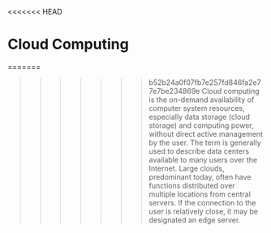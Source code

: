 <<<<<<< HEAD
# Cloud Computing

=======
>>>>>>> b52b24a0f07fb7e257fd846fa2e77e7be234869e
Cloud computing is the on-demand availability of computer system resources, especially data storage (cloud storage) and computing power, without direct active management by the user. The term is generally used to describe data centers available to many users over the Internet. Large clouds, predominant today, often have functions distributed over multiple locations from central servers. If the connection to the user is relatively close, it may be designated an edge server.
